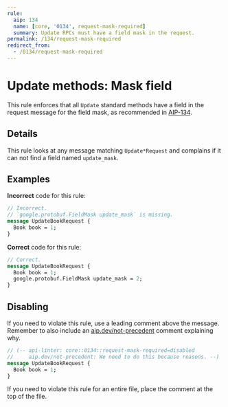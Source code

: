 ```yaml
---
rule:
  aip: 134
  name: [core, '0134', request-mask-required]
  summary: Update RPCs must have a field mask in the request.
permalink: /134/request-mask-required
redirect_from:
  - /0134/request-mask-required
---
```


# Update methods: Mask field

This rule enforces that all `Update` standard methods have a field in the
request message for the field mask, as recommended in [AIP-134][].

## Details

This rule looks at any message matching `Update*Request` and complains if it
can not find a field named `update_mask`.

## Examples

**Incorrect** code for this rule:

```proto
// Incorrect.
// `google.protobuf.FieldMask update_mask` is missing.
message UpdateBookRequest {
  Book book = 1;
}
```


**Correct** code for this rule:

```proto
// Correct.
message UpdateBookRequest {
  Book book = 1;
  google.protobuf.FieldMask update_mask = 2;
}
```

## Disabling

If you need to violate this rule, use a leading comment above the message.
Remember to also include an [aip.dev/not-precedent][] comment explaining why.

```proto
// (-- api-linter: core::0134::request-mask-required=disabled
//     aip.dev/not-precedent: We need to do this because reasons. --)
message UpdateBookRequest {
  Book book = 1;
}
```

If you need to violate this rule for an entire file, place the comment at the
top of the file.

[aip-134]: https://aip.dev/134
[aip.dev/not-precedent]: https://aip.dev/not-precedent
